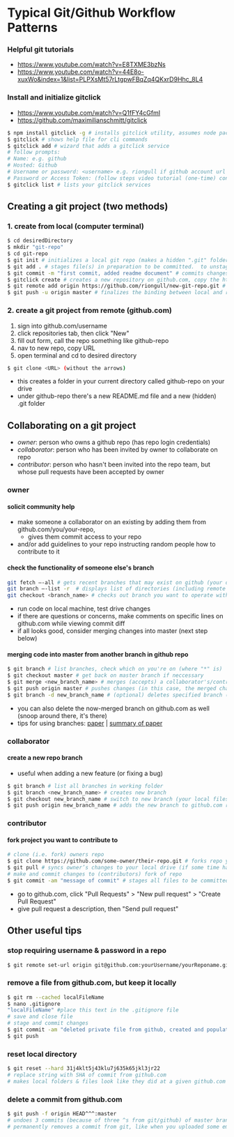 # Typical Git/Github Workflow Patterns

### Helpful git tutorials
* https://www.youtube.com/watch?v=E8TXME3bzNs
* https://www.youtube.com/watch?v=44E8o-xuxWo&index=1&list=PLPXsMt57rLtgpwFBqZq4QKxrD9Hhc_8L4

### Install and initialize gitclick
* https://www.youtube.com/watch?v=Q1fFY4cGfmI
* https://github.com/maximilianschmitt/gitclick
``` sh
$ npm install gitclick -g # installs gitclick utility, assumes node package manager is installed
$ gitclick # shows help file for cli commands
$ gitclick add # wizard that adds a gitclick service
# follow prompts:
# Name: e.g. github
# Hosted: Github
# Username or password: <username> e.g. riongull if github account url is https://github.com/riongull
# Password or Access Token: (follow steps video tutorial (one-time) configure github with a secure access token for gitclick)
$ gitclick list # lists your gitclick services
```
## Creating a git project (two methods)
### 1. create from local (computer terminal)
``` sh
$ cd desiredDirectory
$ mkdir "git-repo"
$ cd git-repo
$ git init # initializes a local git repo (makes a hidden ".git" folder in your present directory), assumes git is installed on computer already
$ git add . # stages file(s) in preparation to be committed.  to unstage a file, use 'git reset HEAD README.MD’
$ git commit -m "first commit, added readme document" # commits changes in preparation to be pushed to github.com.  to remove this commit and modify the file, use 'git reset --soft HEAD~1' and commit and add the file again
$ gitclick create # creates a new repository on github.com, copy the https URL for next step
$ git remote add origin https://github.com/riongull/new-git-repo.git # initiates binding between newly-created github repo and your local machine's git repo
$ git push -u origin master # finalizes the binding between local and remote git repos. command is shorthand for git push origin master —-set-upstream, I think
```

### 2. create a git project from remote (github.com)
1. sign into github.com/username
2. click repositories tab, then click "New"
3. fill out form, call the repo something like github-repo
4. nav to new repo, copy URL
5. open terminal and cd to desired directory
``` sh
$ git clone <URL> (without the arrows)
```
* this creates a folder in your current directory called github-repo on your drive
* under github-repo there's a new README.md file and a new (hidden) .git folder

## Collaborating on a git project
* *owner*: person who owns a github repo (has repo login credentials)
* *collaborator*: person who has been invited by owner to collaborate on repo
* *contributor*: person who hasn't been invited into the repo team, but whose pull requests have been accepted by owner  

### owner
#### solicit community help
* make someone a collaborator on an existing by adding them from github.com/you/your-repo,
  * gives them commit access to your repo
* and/or add guidelines to your repo instructing random people how to contribute to it

#### check the functionality of someone else's branch
``` sh
git fetch —-all # gets recent branches that may exist on github (your desktop git may not have them yet)
git branch —-list -r  # displays list of directories (including remote watching branches)
git checkout <branch_name> # checks out branch you want to operate with.  Your local files are now changed to theirs
```
* run code on local machine, test drive changes
* if there are questions or concerns, make comments on specific lines on github.com while viewing commit diff
* if all looks good, consider merging changes into master (next step below)

#### merging code into master from another branch in github repo
``` sh
$ git branch # list branches, check which on you're on (where "*" is)
$ git checkout master # get back on master branch if neccessary
$ git merge <new_branch_name> # merges (accepts) a collaborator's/contributor's work into master.  Hope there are no conflicts
$ git push origin master # pushes changes (in this case, the merged changes)
$ git branch -d new_branch_name # (optional) deletes specified branch (in this case, the merged branch) while you are on a different branch
```
* you can also delete the now-merged branch on github.com as well (snoop around there, it's there)
* tips for using branches: [paper](http:--nvie.com-posts-a-successful-git-b­ranching-model) | [summary of paper](https:--github.com-WalnutiQ-WalnutiQ-iss­ues-62)

### collaborator
#### create a new repo branch
* useful when adding a new feature (or fixing a bug)   
``` sh
$ git branch # list all branches in working folder
$ git branch <new_branch_name> # creates new branch
$ git checkout new_branch_name # switch to new branch (your local files actually change)
$ git push origin new_branch_name # adds the new branch to github.com repo
```

### contributor
#### fork project you want to contribute to
``` sh
# clone (i.e. fork) owners repo
$ git clone https://github.com/some-owner/their-repo.git # forks repo you want to work
$ git pull # syncs owner’s changes to your local drive (if some time has passed since clone
# make and commit changes to (contributors) fork of repo
$ git commit -am "message of commit" # stages all files to be committed, then commits a branch with the message.
```
* go to github.com, click "Pull Requests" > "New pull request" > "Create Pull Request"
* give pull request a description, then "Send pull request"

## Other useful tips
### stop requiring username & password in a repo
``` sh
$ git remote set-url origin git@github.com:yourUsername/yourReponame.git
```
### remove a file from github.com, but keep it locally
``` sh
$ git rm --cached localFileName
$ nano .gitignore
"localFileName" #place this text in the .gitignore file
# save and close file
# stage and commit changes
$ git commit -am "deleted private file from github, created and populated .gitignore to ignore localFileName"
$ git push
```
### reset local directory
``` sh
$ git reset --hard 31j4klt5j43klu7j635k65jkl3jr22
# replace string with SHA of commit from github.com
# makes local folders & files look like they did at a given github.com commit

```
### delete a commit from github.com
``` sh
$ git push -f origin HEAD^^^:master
# undoes 3 commits (because of three ^s from git/github) of master branch (can designate other branch)
# permanently removes a commit from git, like when you uploaded some embarrassing stuff
```
